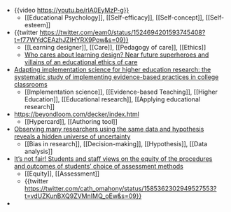- {{video https://youtu.be/rlA0EyMzP-g}}
	- [[Educational Psychology]], [[Self-efficacy]], [[Self-concept]], [[Self-esteem]]
- {{twitter https://twitter.com/eam0/status/1524694201593745408?t=f77WYdCEAzhJZIHYRX9Pow&s=09}}
	- [[Learning designer]], [[Care]], [[Pedagogy of care]], [[Ethics]]
	- [Who cares about learning design? Near future superheroes and villains of an educational ethics of care](https://www.researchgate.net/publication/360541342_Who_cares_about_learning_design_Near_future_superheroes_and_villains_of_an_educational_ethics_of_care)
- [Adapting implementation science for higher education research: the systematic study of implementing evidence-based practices in college classrooms](https://pubmed.ncbi.nlm.nih.gov/33152095/)
	- [[Implementation science]], [[Evidence-based Teaching]], [[Higher Education]], [[Educational research]], [[Applying educational research]]
- https://beyondloom.com/decker/index.html
	- [[Hypercard]], [[Authoring tool]]
- [Observing many researchers using the same data and hypothesis reveals a hidden universe of uncertainty](https://www.pnas.org/doi/10.1073/pnas.2203150119)
	- [[Bias in research]], [[Decision-making]], [[Hypothesis]], [[Data analysis]]
- [It’s not fair! Students and staff views on the equity of the procedures and outcomes of students’ choice of assessment methods](https://www.tandfonline.com/doi/abs/10.1080/03323315.2017.1324805?journalCode=ries20)
	- [[Equity]], [[Assessment]]
	- {{twitter https://twitter.com/cath_omahony/status/1585362302949527553?t=vdUZKunBXQ9ZVMnIMQ_oEw&s=09}}
-